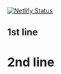 [![Netlify Status](https://api.netlify.com/api/v1/badges/5794c457-e407-4f7c-90c4-f0bc5bb83913/deploy-status)](https://app.netlify.com/sites/flamboyant-meitner-abca2e/deploys)

## 1st line 

# 2nd line
